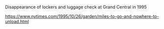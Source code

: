 Disappearance of lockers and luggage check at Grand Central in 1995


https://www.nytimes.com/1995/10/26/garden/miles-to-go-and-nowhere-to-unload.html
